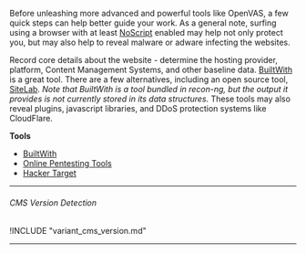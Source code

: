 
Before unleashing more advanced and powerful tools like OpenVAS, a few quick steps can help better guide your work. As a general note, surfing using a browser with at least [NoScript](https://addons.mozilla.org/en-US/firefox/addon/noscript/) enabled may help not only protect you, but may also help to reveal malware or adware infecting the websites.

Record core details about the website - determine the hosting provider, platform, Content Management Systems, and other baseline data.  [BuiltWith](http://builtwith.com/) is a great tool.  There are a few alternatives, including an open source tool, [SiteLab](https://callmeed.github.io/site-lab/).  *Note that BuiltWith is a tool bundled in recon-ng, but the output it provides is not currently stored in its data structures.* These tools may also reveal plugins, javascript libraries, and DDoS protection systems like CloudFlare.

**Tools**

- [BuiltWith](https://builtwith.com)
- [Online Pentesting Tools](https://pentest-tools.com/)
- [Hacker Target](https://hackertarget.com/)

___

###### CMS Version Detection

!INCLUDE "variant_cms_version.md"

___
